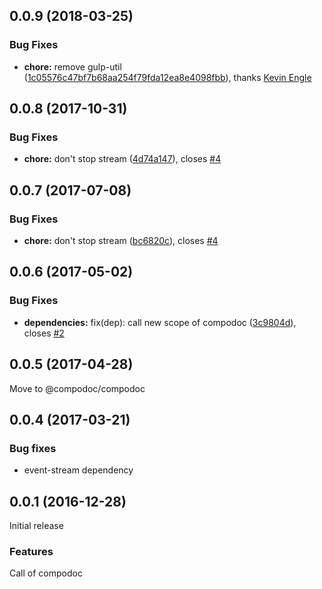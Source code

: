 <a name="0.0.9"></a>

## 0.0.9 (2018-03-25)

### Bug Fixes

*   **chore:** remove gulp-util ([1c05576c47bf7b68aa254f79fda12ea8e4098fbb](https://github.com/compodoc/gulp-compodoc/commit/1c05576c47bf7b68aa254f79fda12ea8e4098fbb)), thanks [Kevin Engle](https://github.com/Dog)

<a name="0.0.8"></a>

## 0.0.8 (2017-10-31)

### Bug Fixes

*   **chore:** don't stop stream ([4d74a147](https://github.com/compodoc/gulp-compodoc/commit/4d74a147)), closes [#4](https://github.com/compodoc/gulp-compodoc/issues/4)

<a name="0.0.7"></a>

## 0.0.7 (2017-07-08)

### Bug Fixes

*   **chore:** don't stop stream ([bc6820c](https://github.com/compodoc/gulp-compodoc/commit/bc6820c)), closes [#4](https://github.com/compodoc/gulp-compodoc/issues/4)

<a name="0.0.6"></a>

## 0.0.6 (2017-05-02)

### Bug Fixes

*   **dependencies:** fix(dep): call new scope of compodoc ([3c9804d](https://github.com/compodoc/gulp-compodoc/commit/3c9804d)), closes [#2](https://github.com/compodoc/gulp-compodoc/issues/2)

<a name="0.0.5"></a>

## 0.0.5 (2017-04-28)

Move to @compodoc/compodoc

<a name="0.0.4"></a>

## 0.0.4 (2017-03-21)

### Bug fixes

*   event-stream dependency

<a name="0.0.1"></a>

## 0.0.1 (2016-12-28)

Initial release

### Features

Call of compodoc
